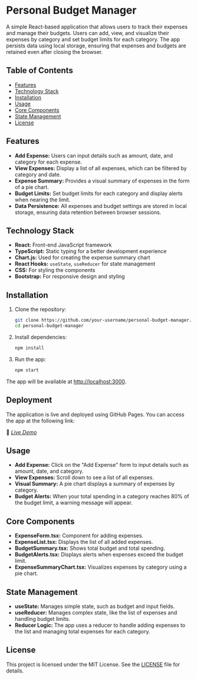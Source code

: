 # Personal Budget Manager

A simple React-based application that allows users to track their expenses and manage their budgets. Users can add, view, and visualize their expenses by category and set budget limits for each category. The app persists data using local storage, ensuring that expenses and budgets are retained even after closing the browser.

## Table of Contents
- [Features](#features)
- [Technology Stack](#technology-stack)
- [Installation](#installation)
- [Usage](#usage)
- [Core Components](#core-components)
- [State Management](#state-management)
- [License](#license)

## Features
- **Add Expense:** Users can input details such as amount, date, and category for each expense.
- **View Expenses:** Display a list of all expenses, which can be filtered by category and date.
- **Expense Summary:** Provides a visual summary of expenses in the form of a pie chart.
- **Budget Limits:** Set budget limits for each category and display alerts when nearing the limit.
- **Data Persistence:** All expenses and budget settings are stored in local storage, ensuring data retention between browser sessions.

## Technology Stack
- **React:** Front-end JavaScript framework
- **TypeScript:** Static typing for a better development experience
- **Chart.js:** Used for creating the expense summary chart
- **React Hooks:** `useState`, `useReducer` for state management
- **CSS:** For styling the components
- **Bootstrap:** For responsive design and styling

## Installation

1. Clone the repository:

    ```bash
    git clone https://github.com/your-username/personal-budget-manager.git
    cd personal-budget-manager
    ```

2. Install dependencies:

    ```bash
    npm install
    ```

3. Run the app:

    ```bash
    npm start
    ```

The app will be available at [http://localhost:3000](http://localhost:3000).

## Deployment

The application is live and deployed using GitHub Pages. You can access the app at the following link:

🔗 *[Live Demo](https://managerapp.netlify.app/)*

## Usage

- **Add Expense:** Click on the "Add Expense" form to input details such as amount, date, and category.
- **View Expenses:** Scroll down to see a list of all expenses.
- **Visual Summary:** A pie chart displays a summary of expenses by category.
- **Budget Alerts:** When your total spending in a category reaches 80% of the budget limit, a warning message will appear.

## Core Components

- **ExpenseForm.tsx:** Component for adding expenses.
- **ExpenseList.tsx:** Displays the list of all added expenses.
- **BudgetSummary.tsx:** Shows total budget and total spending.
- **BudgetAlerts.tsx:** Displays alerts when expenses exceed the budget limit.
- **ExpenseSummaryChart.tsx:** Visualizes expenses by category using a pie chart.

## State Management

- **useState:** Manages simple state, such as budget and input fields.
- **useReducer:** Manages complex state, like the list of expenses and handling budget limits.
- **Reducer Logic:** The app uses a reducer to handle adding expenses to the list and managing total expenses for each category.

## License

This project is licensed under the MIT License. See the [LICENSE](LICENSE) file for details.
